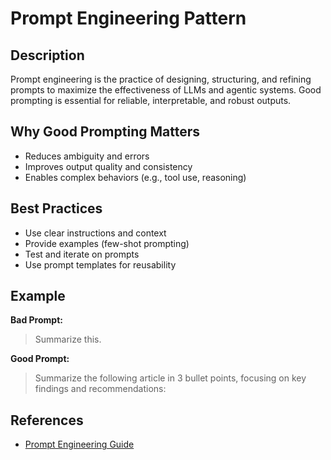 # Prompt Engineering Pattern

## Description
Prompt engineering is the practice of designing, structuring, and refining prompts to maximize the effectiveness of LLMs and agentic systems. Good prompting is essential for reliable, interpretable, and robust outputs.

## Why Good Prompting Matters
- Reduces ambiguity and errors
- Improves output quality and consistency
- Enables complex behaviors (e.g., tool use, reasoning)

## Best Practices
- Use clear instructions and context
- Provide examples (few-shot prompting)
- Test and iterate on prompts
- Use prompt templates for reusability

## Example
**Bad Prompt:**
> Summarize this.

**Good Prompt:**
> Summarize the following article in 3 bullet points, focusing on key findings and recommendations:

## References
- [Prompt Engineering Guide](https://www.promptingguide.ai/)
